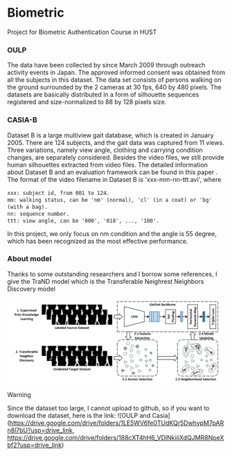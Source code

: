 # Biometric
 Project for Biometric Authentication Course in HUST

### OULP
The data have been collected by since March 2009 through outreach activity events in Japan. The approved informed consent was obtained from all the subjects in this dataset. The data set consists of persons walking on the ground surrounded by the 2 cameras at 30 fps, 640 by 480 pixels. The datasets are basically distributed in a form of silhouette sequences registered and size-normalized to 88 by 128 pixels size.

### CASIA-B
 Dataset B is a large multiview gait database, which is created in January 2005. There are 124 subjects, and the gait data was captured from 11 views. Three variations, namely view angle, clothing and carrying condition changes, are separately considered. Besides the video files, we still provide human silhouettes extracted from video files. The detailed information about Dataset B and an evaluation framework can be found in this paper .
The format of the video filename in Dataset B is 'xxx-mm-nn-ttt.avi', where

    xxx: subject id, from 001 to 124.
    mm: walking status, can be 'nm' (normal), 'cl' (in a coat) or 'bg' (with a bag).
    nn: sequence number.
    ttt: view angle, can be '000', '018', ..., '180'.

In this project, we only focus on nm condition and the angle is 55 degree, which has been recognized as the most effective performance. 


### About model

Thanks to some outstanding researchers and I borrow some references, I give the TraND model which is the Transferable Neighrest Neighbors Discovery model 

![|650](img/model.png)

>[!warning]
>Since the dataset too large, I cannot upload to github, so if you want to download the dataset, here is the link: ![OULP and Casia](https://drive.google.com/drive/folders/1LE5WV6fe0TUdKQr5DwhypM7pARn8l7bU?usp=drive_link, https://drive.google.com/drive/folders/188cXT4hH6_VDlNkiiiXdQJMR8NpeXbf2?usp=drive_link)  

